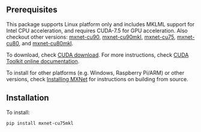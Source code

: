 Prerequisites
------------
This package supports Linux platform only and includes MKLML support for Intel CPU acceleration, and requires CUDA-7.5 for GPU acceleration. Also checkout other versions: [mxnet-cu90](https://pypi.python.org/pypi/mxnet-cu90/), [mxnet-cu90mkl](https://pypi.python.org/pypi/mxnet-cu90mkl/), [mxnet-cu75](https://pypi.python.org/pypi/mxnet-cu75/), [mxnet-cu80](https://pypi.python.org/pypi/mxnet-cu80/), and [mxnet-cu80mkl](https://pypi.python.org/pypi/mxnet-cu80mkl/).

To download, check [CUDA download](https://developer.nvidia.com/cuda-downloads). For more instructions, check [CUDA Toolkit online documentation](http://docs.nvidia.com/cuda/index.html).

To install for other platforms (e.g. Windows, Raspberry Pi/ARM) or other versions, check [Installing MXNet](https://mxnet.incubator.apache.org/versions/master/install/index.html) for instructions on building from source.

Installation
------------
To install:
```bash
pip install mxnet-cu75mkl
```
